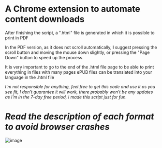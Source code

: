 # A Chrome extension to automate content downloads

After finishing the script, a ".html" file is generated in which it is possible to print in PDF

In the PDF version, as it does not scroll automatically, I suggest pressing the scroll button and moving the mouse down slightly, or pressing the "Page Down" button to speed up the process.

It is very important to go to the end of the .html file page to be able to print everything in files with many pages
ePUB files can be translated into your language in the .html file

*I'm not responsible for anything, feel free to get this code and use it as you see fit, I don't guarantee it will work, there probably won't be any updates as I'm in the 7-day free period, I made this script just for fun.*

# *Read the description of each format to avoid browser crashes*
![image](https://github.com/GladistonXD/perlego-download/assets/50533550/bfed5fbc-2122-4ab8-b948-e64619ad9b7d)

